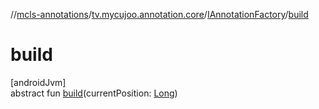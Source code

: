 //[mcls-annotations](../../../index.md)/[tv.mycujoo.annotation.core](../index.md)/[IAnnotationFactory](index.md)/[build](build.md)

# build

[androidJvm]\
abstract fun [build](build.md)(currentPosition: [Long](https://kotlinlang.org/api/latest/jvm/stdlib/kotlin/-long/index.html))
